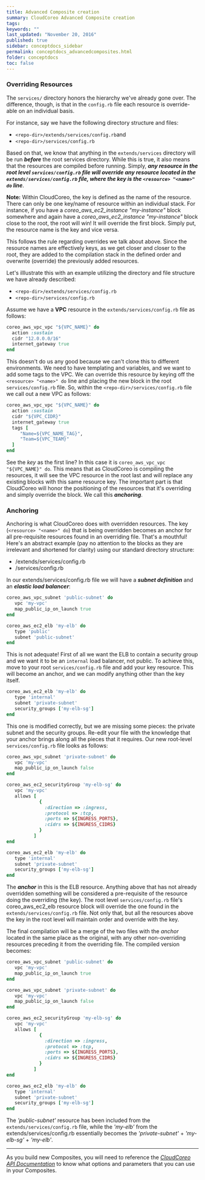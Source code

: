 ```yaml
---
title: Advanced Composite creation
summary: CloudCoreo Advanced Composite creation
tags:
keywords: ""
last_updated: "November 20, 2016"
published: true
sidebar: conceptdocs_sidebar
permalink: conceptdocs_advancedcomposites.html
folder: conceptdocs
toc: false
---
```


### Overriding Resources
The `services/` directory honors the hierarchy we've already gone over. The difference, though, is that in the `config.rb` file each resource is override-able on an individual basis.

For instance, say we have the following directory structure and files:

* `<repo-dir>/extends/services/config.rb`and
* `<repo-dir>/services/config.rb`

Based on that, we know that anything in the `extends/services` directory will be run ***before*** the root services directory. While this is true, it also means that the resources are compiled before running. Simply, ***any resource in the root level `services/config.rb` file will override any resource located in the `extends/services/config.rb` file, where the key is the `<resource> "<name>" do` line***.

**Note:** Within CloudCoreo, the key is defined as the name of the resource. There can only be one key/name of resource within an individual stack. For instance, if you have a *coreo_aws_ec2_instance "my-instance"* block somewhere and again have a *coreo_aws_ec2_instance "my-instance"* block close to the root, the root will win! It will override the first block. Simply put, the resource name is the key and vice versa.

This follows the rule regarding overrides we talk about above. Since the resource names are effectively keys, as we get closer and closer to the root, they are added to the compilation stack in the defined order and overwrite (override) the previously added resources. 

Let's illlustrate this with an example utilizing the directory and file structure we have already described:

* `<repo-dir>/extends/services/config.rb`
* `<repo-dir>/services/config.rb`

Assume we have a **VPC** resource in the `extends/services/config.rb` file as follows:  

~~~ ruby  
coreo_aws_vpc_vpc "${VPC_NAME}" do
  action :sustain
  cidr "12.0.0.0/16"
  internet_gateway true
end
~~~  

This doesn't do us any good because we can't clone this to different environments. We need to have templating and variables, and we want to add some tags to the VPC. We can override this resource by keying off the `<resource> "<name>" do` line and placing the new block in the root `services/config.rb` file. So, within the `<repo-dir>/services/config.rb` file we call out a new VPC as follows:  

~~~ ruby  
coreo_aws_vpc_vpc "${VPC_NAME}" do
  action :sustain
  cidr "${VPC_CIDR}"
  internet_gateway true
  tags [
     "Name=${VPC_NAME_TAG}",
     "Team=${VPC_TEAM}"
  ]
end
~~~  

See the *key* as the first line? In this case it is `coreo_aws_vpc_vpc "${VPC_NAME}" do`. This means that as CloudCoreo is compiling the resources, it will see the VPC resource in the root last and will replace any existing blocks with this same resource key. The important part is that CloudCoreo will honor the positioning of the resources that it's overriding and simply override the block. We call this ***anchoring***.

### Anchoring
Anchoring is what CloudCoreo does with overridden resources. The key (`<resource> "<name>" do`) that is being overridden becomes an anchor for all pre-requisite resources found in an overriding file. That's a mouthful! Here's an abstract example (pay no attention to the blocks as they are irrelevant and shortened for clarity) using our standard directory structure:

* <repo-dir>/extends/services/config.rb
* <repo-dir>/services/config.rb

In our extends/services/config.rb file we will have a ***subnet definition*** and an ***elastic load balancer***:  

~~~ ruby  
coreo_aws_vpc_subnet 'public-subnet' do
   vpc 'my-vpc'
   map_public_ip_on_launch true
end

coreo_aws_ec2_elb 'my-elb' do
   type 'public'
   subnet 'public-subnet'
end
~~~  

This is not adequate! First of all we want the ELB to contain a security group and we want it to be an `internal` load balancer, not public. To achieve this, move to your root `services/config.rb` file and add your key resource. This will become an anchor, and we can modify anything other than the key itself.

~~~ ruby  
coreo_aws_ec2_elb 'my-elb' do
   type 'internal'
   subnet 'private-subnet'
   security_groups ['my-elb-sg']
end
~~~  

This one is modified correctly, but we are missing some pieces: the private subnet and the security groups. Re-edit your file with the knowledge that your anchor brings along all the pieces that it requires. Our new root-level `services/config.rb` file looks as follows:

~~~ ruby  
coreo_aws_vpc_subnet 'private-subnet' do
   vpc 'my-vpc'
   map_public_ip_on_launch false
end

coreo_aws_ec2_securityGroup 'my-elb-sg' do
   vpc 'my-vpc'
   allows [ 
            { 
              :direction => :ingress,
              :protocol => :tcp,
              :ports => ${INGRESS_PORTS},
              :cidrs => ${INGRESS_CIDRS}
            }
          ]
end

coreo_aws_ec2_elb 'my-elb' do
   type 'internal'
   subnet 'private-subnet'
   security_groups ['my-elb-sg']
end
~~~  

The ***anchor*** in this is the ELB resource. Anything above that has not already overridden something will be considered a pre-requisite of the resource doing the overriding (the key). The root level `services/config.rb` file's coreo_aws_ec2_elb resource block will override the one found in the `extends/services/config.rb` file. Not only that, but all the resources above the key in the root level will maintain order and override with the key.

The final compilation will be a merge of the two files with the *anchor* located in the same place as the original, with any other non-overriding resources preceding it from the overriding file. The compiled version becomes:  

~~~ ruby  
coreo_aws_vpc_subnet 'public-subnet' do
   vpc 'my-vpc'
   map_public_ip_on_launch true
end

coreo_aws_vpc_subnet 'private-subnet' do
   vpc 'my-vpc'
   map_public_ip_on_launch false
end

coreo_aws_ec2_securityGroup 'my-elb-sg' do
   vpc 'my-vpc'
   allows [ 
            { 
              :direction => :ingress,
              :protocol => :tcp,
              :ports => ${INGRESS_PORTS},
              :cidrs => ${INGRESS_CIDRS}
            }
          ]
end

coreo_aws_ec2_elb 'my-elb' do
   type 'internal'
   subnet 'private-subnet'
   security_groups ['my-elb-sg']
end
~~~  

The *'public-subnet'* resource has been included from the `extends/services/config.rb` file, while the *'my-elb'* from the     extends/services/config.rb   essentially becomes the *'private-subnet'* + *'my-elb-sg'* + *'my-elb'*.  

-----

As you build new Composites, you will need to reference the [*CloudCoreo API Documentation*](http://beta.api.docs.cloudcoreo.com/docs/frames) to know what options and parameters that you can use in your Composites.  
